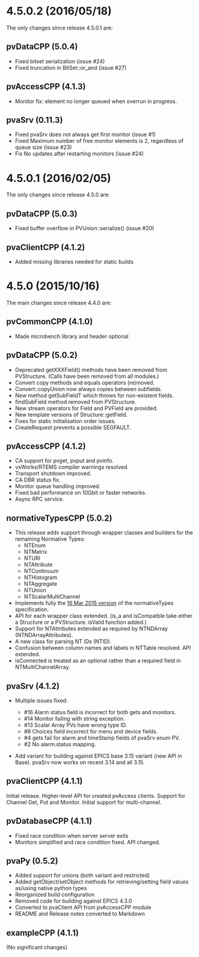 4.5.0.2 (2016/05/18)
====================

The only changes since release 4.5.0.1 are:

pvDataCPP (5.0.4)
-----------------

* Fixed bitset serialization (issue #24)
* Fixed truncation in BitSet::or_and (issue #27)


pvAccessCPP (4.1.3)
-------------------

* Monitor fix: element no longer queued when overrun in progress.


pvaSrv (0.11.3)
---------------

* Fixed pvaSrv does not always get first monitor (issue #1)
* Fixed Maximum number of free monitor elements is 2, regardless of queue size
  (issue #23)
* Fix No updates after restarting monitors (issue #24)


4.5.0.1 (2016/02/05)
====================

The only changes since release 4.5.0 are:

pvDataCPP (5.0.3)
-----------------

* Fixed buffer overflow in PVUnion::serialize() (issue #20)


pvaClientCPP (4.1.2)
--------------------

* Added missing libraries needed for static builds


4.5.0 (2015/10/16)
==================

The main changes since release 4.4.0 are:


pvCommonCPP (4.1.0)
-------------------

* Made microbench library and header optional


pvDataCPP (5.0.2)
-----------------

* Deprecated getXXXField() methods have been removed from PVStructure.
  (Calls have been removed from all modules.)
* Convert copy methods and equals operators (re)moved.
* Convert::copyUnion now always copies between subfields.
* New method getSubFieldT which throws for non-existent fields.
* findSubField method removed from PVStructure.
* New stream operators for Field and PVField are provided.
* New template versions of Structure::getField.
* Fixes for static initialisation order issues.
* CreateRequest prevents a possible SEGFAULT.


pvAccessCPP (4.1.2)
-------------------

* CA support for pvget, pvput and pvinfo.
* vxWorks/RTEMS compiler warnings resolved.
* Transport shutdown improved.
* CA DBR status fix.
* Monitor queue handling improved.
* Fixed bad performance on 10Gbit or faster networks.
* Async RPC service.


normativeTypesCPP (5.0.2)
-------------------------

* This release adds support through wrapper classes and builders for the
 remaining Normative Types:
    * NTEnum
    * NTMatrix
    * NTURI
    * NTAttribute
    * NTContinuum
    * NTHistogram
    * NTAggregate
    * NTUnion
    * NTScalarMultiChannel
* Implements fully the
[16 Mar 2015 version](http://epics-pvdata.sourceforge.net/alpha/normativeTypes/normativeTypes_20150316.html)
 of the normativeTypes specification.
* API for each wrapper class extended. (is_a and isCompatble take either a
  Structure or a PVStructure. isValid function added.)
* Support for NTAttributes extended as required by NTNDArray
  (NTNDArrayAttributes).
* A new class for parsing NT IDs (NTID).
* Confusion between column names and labels in NTTable resolved. API extended.
* isConnected is treated as an optional rather than a required field in
  NTMultiChannelArray.


pvaSrv (4.1.2)
--------------

* Multiple issues fixed:

    * #16 Alarm status field is incorrect for both gets and monitors.
    * #14 Monitor failing with string exception.
    * #13 Scalar Array PVs have wrong type ID.
    * #8 Choices field incorrect for menu and device fields.
    * #4 gets fail for alarm and timeStamp fields of pvaSrv enum PV.
    * #2 No alarm.status mapping.

* Add variant for building against EPICS base 3.15 variant (new API in Base).
  pvaSrv now works on recent 3.14 and all 3.15.


pvaClientCPP (4.1.1)
--------------------

Initial release. Higher-level API for created pvAccess clients. Support for Channel Get, Put and Monitor. Initial support for multi-channel.  


pvDatabaseCPP (4.1.1)
---------------------

* Fixed race condition when server server exits
* Monitors simplified and race condition fixed. API changed.


pvaPy (0.5.2)
-------------

* Added support for unions (both variant and restricted)
* Added getObject/setObject methods for retrieving/setting field values
  as/using native python types
* Reorganized build configuration
* Removed code for building against EPICS 4.3.0
* Converted to pvaClient API from pvAccessCPP module
* README and Release notes converted to Markdown


exampleCPP (4.1.1)
------------------

(No significant changes)
